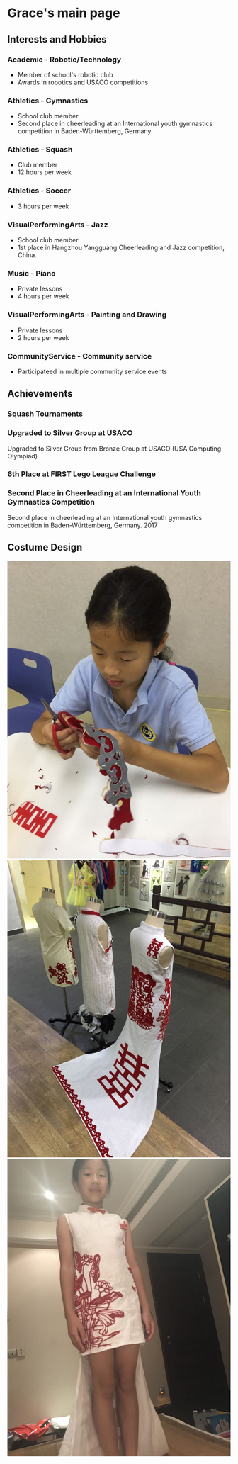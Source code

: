 # Grace's main page

## Interests and Hobbies
### Academic - Robotic/Technology
 - Member of school's robotic club
 - Awards in robotics and USACO competitions

### Athletics - Gymnastics 
 - School club member
 - Second place in cheerleading at an International youth gymnastics competition in Baden-Württemberg, Germany

### Athletics - Squash 
 - Club member
 - 12 hours per week

### Athletics - Soccer
 - 3 hours per week

### VisualPerformingArts - Jazz
 - School club member
 - 1st place in Hangzhou Yangguang Cheerleading and Jazz competition, China.

### Music - Piano 
 - Private lessons
 - 4 hours per week

### VisualPerformingArts - Painting and Drawing
 - Private lessons
 - 2 hours per week

### CommunityService - Community service 
 - Participateed in multiple community service events

## Achievements
### Squash Tournaments

### Upgraded to Silver Group at USACO 
Upgraded to Silver Group from Bronze Group at USACO (USA Computing Olympiad)

### 6th Place at FIRST Lego League Challenge 

### Second Place in Cheerleading at an International Youth Gymnastics Competition 
Second place in cheerleading at an International youth gymnastics competition in Baden-Württemberg, Germany. 2017

## Costume Design
![](images/Grace-art1.jpeg)
![](images/Grace-art2.jpeg)
![](images/Grace-art3.jpeg)

